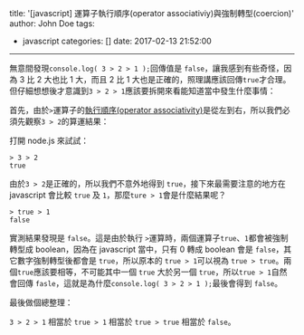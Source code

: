 title: '[javascript] 運算子執行順序(operator associativiy)與強制轉型(coercion)'
author: John Doe
tags:
  - javascript
categories: []
date: 2017-02-13 21:52:00
---
無意間發現`console.log( 3 > 2 > 1 );`回傳值是 `false`，讓我感到有些奇怪，因為 3 比 2 大也比 1 大，而且 2 比 1 大也是正確的，照理講應該回傳`true`才合理。但仔細想想後才意識到`3 > 2 > 1`應該要拆開來看能知道當中發生什麼事情：

首先，由於`>`運算子的[執行順序(operator associativity)](https://developer.mozilla.org/zh-TW/docs/Web/JavaScript/Reference/Operators/Operator_Precedence)是從左到右，所以我們必須先觀察`3 > 2`的算運結果：

打開 node.js 來試試：

    > 3 > 2
    true

由於`3 > 2`是正確的，所以我們不意外地得到 `true`，接下來最需要注意的地方在 javascript 會比較 `true` 及 `1`，那麼`ture > 1`會是什麼結果呢？

    > true > 1
    false

實測結果發現是 `false`。這是由於執行 `>`運算時，兩個運算子`true`、`1`都會被強制轉型成 boolean，因為在 javascript 當中，只有 0 轉成 boolean 會是 `false`，其它數字強制轉型後都會是 `true`，所以原本的 `true > 1`可以視為 `true > true`。兩個`true`應該要相等，不可能其中一個 `true` 大於另一個 `true`，所以`true > 1`自然會回傳 `fasle`，這就是為什麼`console.log( 3 > 2 > 1 );`最後會得到 `false`。

最後做個總整理：

`3 > 2 > 1` 相當於 `true > 1` 相當於 `true > true` 相當於 `false`。
